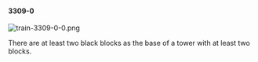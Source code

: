 #### 3309-0
![train-3309-0-0.png](https://github.com/lil-lab/nlvr/raw/master/nlvr/train/images/43/train-3309-0-0.png "train-3309-0-0.png")

There are at least two black blocks as the base of a tower with at least two blocks.